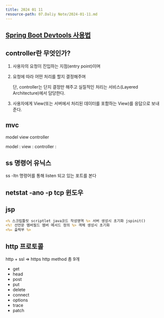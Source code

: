 ```yaml
---
title: 2024 01 11
resource-path: 07.Daliy Note/2024-01-11.md
---
```

## [Spring Boot Devtools 사용법](https://barbera.tistory.com/47)


## controller란 무엇인가?

1. 사용자의 요청이 진입하는 지점(entry point)이며
    
2. 요청에 따라 어떤 처리를 할지 결정해주며
    
    단, controller는 단지 결정만 해주고 실질적인 처리는 서비스(Layered Architecture)에서 담당한다.
    
3. 사용자에게 View(또는 서버에서 처리된 데이터를 포함하는 View)를 응답으로 보내준다.



## mvc

model view controller

model : 
view : 
controller : 


## ss 명령어 유닉스
ss -ltn 명령어를 통해 listen 되고 있는 포트를 본다

## netstat -ano -p tcp 윈도우

## jsp
```jsp
<% 스크립틀릿 scriptlet java코드 작성영역 %> 서버 생성시 초기화 jspinit()
<%! 선언문 멤버필드 멤버 메서드 정의 %> 객체 생성시 초기화 
<%= 출력부 %>

```


## http 프로토콜
http + ssl => https
http method
총 9개
- get
- head
- post
- put
- delete
- connect
- options
- trace
- patch